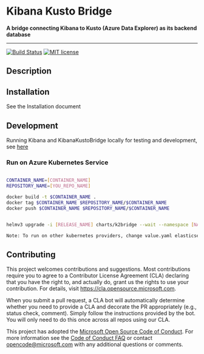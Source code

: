 # Kibana Kusto Bridge

**A bridge connecting Kibana to Kusto (Azure Data Explorer) as its backend database**

---

[![Build Status](https://dev.azure.com/csedevil/K2-bridge/_apis/build/status/microsoft.KibanaKustoBridge?branchName=master)](https://dev.azure.com/csedevil/K2-bridge/_build/latest?definitionId=146&branchName=master)
[![MIT license](https://img.shields.io/badge/license-MIT-brightgreen.svg)](http://opensource.org/licenses/MIT)

## Description

## Installation

See the Installation document

## Development

Running Kibana and KibanaKustoBridge locally for testing and development, see [here](./docs/development.md)

### Run on Azure Kubernetes Service

```sh

CONTAINER_NAME=[CONTAINER_NAME]
REPOSITORY_NAME=[YOU_REPO_NAME]

docker build -t $CONTAINER_NAME .
docker tag $CONTAINER_NAME $REPOSITORY_NAME/$CONTAINER_NAME
docker push $CONTAINER_NAME $REPOSITORY_NAME/$CONTAINER_NAME


helmv3 upgrade -i [RELEASE_NAME] charts/k2bridge --wait --namespace [NAMESPACE_NAME] --set image.repository=$CONTAINER_NAME $REPOSITORY_NAME/$CONTAINER_NAME

Note: To run on other kubernetes providers, change value.yaml elasticsearch storage class to fit the one suggested by the provider. 
```

## Contributing

This project welcomes contributions and suggestions.  Most contributions require you to agree to a
Contributor License Agreement (CLA) declaring that you have the right to, and actually do, grant us
the rights to use your contribution. For details, visit https://cla.opensource.microsoft.com.

When you submit a pull request, a CLA bot will automatically determine whether you need to provide
a CLA and decorate the PR appropriately (e.g., status check, comment). Simply follow the instructions
provided by the bot. You will only need to do this once across all repos using our CLA.

This project has adopted the [Microsoft Open Source Code of Conduct](https://opensource.microsoft.com/codeofconduct/).
For more information see the [Code of Conduct FAQ](https://opensource.microsoft.com/codeofconduct/faq/) or
contact [opencode@microsoft.com](mailto:opencode@microsoft.com) with any additional questions or comments.
